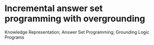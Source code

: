 # Incremental answer set programming with overgrounding
Knowledge Representation; Answer Set Programming; Grounding Logic Programs
